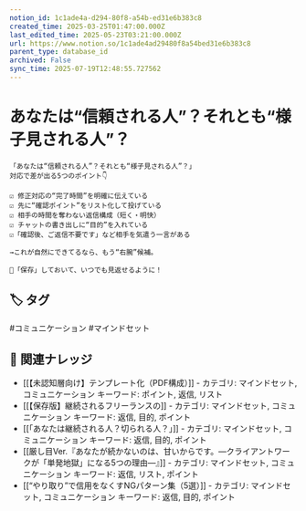 ```yaml
---
notion_id: 1c1ade4a-d294-80f8-a54b-ed31e6b383c8
created_time: 2025-03-25T01:47:00.000Z
last_edited_time: 2025-05-23T03:21:00.000Z
url: https://www.notion.so/1c1ade4ad29480f8a54bed31e6b383c8
parent_type: database_id
archived: False
sync_time: 2025-07-19T12:48:55.727562
---
```


# あなたは“信頼される人”？それとも“様子見される人”？

```plain text
「あなたは“信頼される人”？それとも“様子見される人”？」
対応で差が出る5つのポイント👇

☑️ 修正対応の“完了時間”を明確に伝えている
☑️ 先に“確認ポイント”をリスト化して投げている
☑️ 相手の時間を奪わない返信構成（短く・明快）
☑️ チャットの書き出しに“目的”を入れている
☑️「確認後、ご返信不要です」など相手を気遣う一言がある

→これが自然にできてるなら、もう“右腕”候補。

📌「保存」しておいて、いつでも見返せるように！
```

## 🏷️ タグ
#コミュニケーション #マインドセット

## 🔗 関連ナレッジ
- [[【未認知層向け】テンプレート化（PDF構成）]] - カテゴリ: マインドセット, コミュニケーション キーワード: ポイント, 返信, リスト
- [[【保存版】継続されるフリーランスの]] - カテゴリ: マインドセット, コミュニケーション キーワード: 返信, 目的, ポイント
- [[「あなたは継続される人？切られる人？」]] - カテゴリ: マインドセット, コミュニケーション キーワード: 返信, 目的, ポイント
- [[厳し目Ver.『あなたが続かないのは、甘いからです。—クライアントワークが「単発地獄」になる5つの理由—』]] - カテゴリ: マインドセット, コミュニケーション キーワード: 返信, リスト, ポイント
- [[“やり取り”で信用をなくすNGパターン集（5選）]] - カテゴリ: マインドセット, コミュニケーション キーワード: 返信, 目的, ポイント
